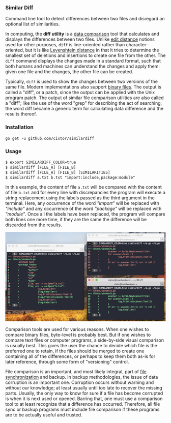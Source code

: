 ### Similar Diff

Command line tool to detect differences between two files and disregard an optional list of similarities.

In computing, the **diff utility** is a [data comparison](https://en.wikipedia.org/wiki/File_comparison) tool that calculates and displays the differences between two files. Unlike [edit distance](https://en.wikipedia.org/wiki/Edit_distance) notions used for other purposes, `diff` is line-oriented rather than character-oriented, but it is like [Levenshtein distance](https://en.wikipedia.org/wiki/Levenshtein_distance) in that it tries to determine the smallest set of deletions and insertions to create one file from the other. The `diff` command displays the changes made in a standard format, such that both humans and machines can understand the changes and apply them: given one file and the changes, the other file can be created.

Typically, `diff` is used to show the changes between two versions of the same file. Modern implementations also support [binary files](https://en.wikipedia.org/wiki/Binary_file). The output is called a "diff", or a patch, since the output can be applied with the Unix program patch. The output of similar file comparison utilities are also called a "diff"; like the use of the word "grep" for describing the act of searching, the word diff became a generic term for calculating data difference and the results thereof.

### Installation

```
go get -u github.com/cixtor/similardiff
```

### Usage

```
$ export SIMILARDIFF_COLOR=true
$ similardiff [FILE_A] [FILE_B]
$ similardiff [FILE_A] [FILE_B] [SIMILARITIES]
$ similardiff a.txt b.txt "import:include,package:module"
```

In this example, the content of file `a.txt` will be compared with the content of file `b.txt` and for every line with discrepancies the program will execute a string replacement using the labels passed as the third argument in the terminal. Here, any occurrence of the word _"import"_ will be replaced with _"include"_ and any occurrence of the word _"package"_ will be replaced with _"module"_. Once all the labels have been replaced, the program will compare both lines one more time, if they are the same the difference will be discarded from the results.

![screenshot](screenshot.png)

Comparison tools are used for various reasons. When one wishes to compare binary files, byte-level is probably best. But if one wishes to compare text files or computer programs, a side-by-side visual comparison is usually best. This gives the user the chance to decide which file is the preferred one to retain, if the files should be merged to create one containing all of the differences, or perhaps to keep them both as-is for later reference, through some form of "versioning" control.

File comparison is an important, and most likely integral, part of [file synchronization](https://en.wikipedia.org/wiki/File_synchronization) and backup. In backup methodologies, the issue of data corruption is an important one. Corruption occurs without warning and without our knowledge; at least usually until too late to recover the missing parts. Usually, the only way to know for sure if a file has become corrupted is when it is next used or opened. Barring that, one must use a comparison tool to at least recognize that a difference has occurred. Therefore, all file sync or backup programs must include file comparison if these programs are to be actually useful and trusted.
